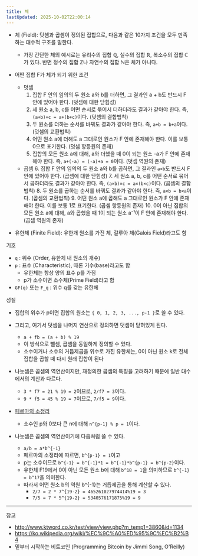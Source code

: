```yaml
---
title: 체
lastUpdated: 2025-10-02T22:00:14
---
```


- 체 (Field): 덧셈과 곱셈이 정의된 집합으로, 다음과 같은 10가지 조건을 모두 만족하는 대수적 구조를 말한다.
  - 가장 간단한 체의 예시로는 유리수의 집합 ℚ, 실수의 집합 ℝ, 복소수의 집합 ℂ가 있다. 반면 정수의 집합 ℤ나 자연수의 집합 ℕ은 체가 아니다.

- 어떤 집합 F가 체가 되기 위한 조건

  - 덧셈
    1. 집합 F 안의 임의의 두 원소 a와 b를 더하면, 그 결과인 a + b도 반드시 F 안에 있어야 한다. (덧셈에 대한 닫힘성)
    2. 세 원소 a, b, c를 어떤 순서로 묶어서 더하더라도 결과가 같아야 한다. 즉, `(a+b)+c = a+(b+c)`이다. (덧셈의 결합법칙)
    3. 두 원소를 더하는 순서를 바꿔도 결과가 같아야 한다. 즉, `a+b = b+a`이다. (덧셈의 교환법칙)
    4. 어떤 원소 a에 더해도 a 그대로인 원소가 F 안에 존재해야 한다. 이를 보통 0으로 표기한다. (덧셈 항등원의 존재)
    5. 집합의 모든 원소 a에 대해, a와 더했을 때 0이 되는 원소 -a가 F 안에 존재해야 한다. 즉, `a+(-a) = (-a)+a = 0`이다. (덧셈 역원의 존재)
  - 곱셈
    6. 집합 F 안의 임의의 두 원소 a와 b를 곱하면, 그 결과인 `a×b`도 반드시 F 안에 있어야 한다. (곱셈에 대한 닫힘성)
    7. 세 원소 a, b, c를 어떤 순서로 묶어서 곱하더라도 결과가 같아야 한다. 즉, `(a×b)×c = a×(b×c)`이다. (곱셈의 결합법칙)
    8. 두 원소를 곱하는 순서를 바꿔도 결과가 같아야 한다. 즉, `a×b = b×a`이다. (곱셈의 교환법칙)
    9. 어떤 원소 a에 곱해도 a 그대로인 원소가 F 안에 존재해야 한다. 이를 보통 1로 표기한다. (곱셈 항등원의 존재)
    10. 0이 아닌 집합의 모든 원소 a에 대해, a와 곱했을 때 1이 되는 원소 a⁻¹이 F 안에 존재해야 한다. (곱셈 역원의 존재)

- 유한체 (Finite Field): 유한개 원소를 가진 체, 갈루아 체(Galois Field)라고도 함

기호

- `q` : 위수 (Order, 유한체 내 원소의 개수)
- `p` : 표수 (Characteristic), 때론 기수(base)라고도 함
  - 유한체는 항상 양의 표수 p를 가짐
  - p가 소수이면 소수체(Prime Field)라고 함
- `GF(q)` 또는 `F_q` : 위수 q를 갖는 유한체

성질

- 집합의 위수가 p이면 집합의 원소는 `{ 0, 1, 2, 3, ..., p-1 }`로 쓸 수 있다.
- 그리고, 여기서 덧셈을 나머지 연산으로 정의하면 덧셈이 닫혀있게 된다.
  - `a + fb = (a + b) % 19`
  - 이 방식으로 뺄셈, 곱셈을 동일하게 정의할 수 있다.
  - 소수이거나 소수의 거듭제곱을 위수로 가진 유한체는, 0이 아닌 원소 k로 전체 집합을 곱할 때 다시 원래 집합이 된다

- 나눗셈은 곱셈의 역연산이지만, 재정의한 곱셈의 특징을 고려하기 때문에 일반 대수에서의 계산과 다르다.
  - `3 * f7 = 21 % 19 = 2`이므로, `2/f7 = 3`이다.
  - `9 * f5 = 45 % 19 = 7`이므로, `7/f5 = 9`이다.
- [페르마의 소정리](https://ko.wikipedia.org/wiki/%ED%8E%98%EB%A5%B4%EB%A7%88%EC%9D%98_%EC%86%8C%EC%A0%95%EB%A6%AC)
  - 소수인 p와 0보다 큰 n에 대해 `n^{p-1} % p = 1`이다.

- 나눗셈은 곱셈의 역연산이기에 다음처럼 쓸 수 있다.
  - `a/b = a*b^{-1}`
  - 페르마의 소정리에 따르면, `b^{p-1} = 1`이고
  - p는 소수이므로 `b^{-1} = b^{-1}*1 = b^{-1}*b^{p-1} = b^{p-2}`이다.
  - 유한체 F19에서 0이 아닌 모든 원소 b에 대해 `b^18 = 1`을 의미하므로 `b^{-1} = b^17`을 의미한다.
  - 따라서 어떤 원소 b의 역원 b^{-1}는 거듭제곱을 통해 계산할 수 있다.
    - `2/7 = 2 * 7^{19-2} = 465261027974414%19 = 3`
    - `7/5 = 7 * 5^{19-2} = 5340576171875%19 = 9`

---
참고

- <http://www.ktword.co.kr/test/view/view.php?m_temp1=3860&id=1134>
- <https://ko.wikipedia.org/wiki/%EC%9C%A0%ED%95%9C%EC%B2%B4>
- 밑부터 시작하는 비트코인 (Programming Bitcoin by Jimmi Song, O'Reilly)
